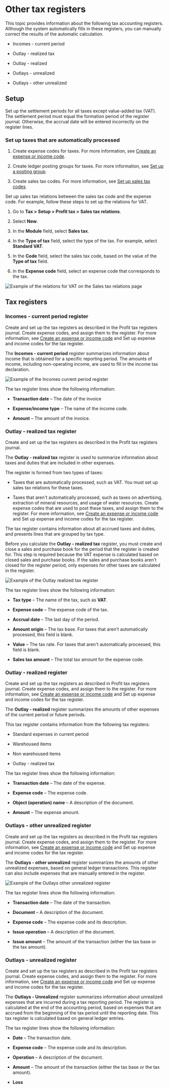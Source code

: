 ﻿---
title: 
description: 
ms.date: 08.05.2021
ms.topic: article
ms.service: dynamics365-financials
author: akroshkina
ms.author: 
manager: anayash
---

# Other tax registers

<span id="_Toc179302523"
class="anchor"><span
id="_Toc238293163" class="anchor">This topic
provides information about the following tax accounting registers.
Although the system automatically fills in these registers, you can
manually correct the results of the automatic calculation.

-   Incomes - current period

-   Outlay - realized tax

-   Outlay - realized

-   Outlays - unrealized

-   Outlays - other unrealized

## Setup

Set up the settlement periods for all taxes except value-added tax
(VAT). The settlement period must equal the formation period of the
register journal. Otherwise, the accrual date will be entered
incorrectly on the register lines.

### Set up taxes that are automatically processed

1.  Create expense codes
    for taxes. For more information, see<span id="_Hlk77578228"
    class="anchor"> [Create an expense or income
    code](https://docs.microsoft.com/dynamics365/finance/localizations/rus-expense-and-income-codes#create-an-expense-or-income-code).

2.  Create ledger posting groups for taxes. For more information, see
    [Set up a posting
    group](https://docs.microsoft.com/dynamics365/finance/localizations/rus-local-specific-posting-sales-vat#set-up-a-posting-group).

3.  Create sales tax codes. For more information, see [Set up sales tax
    codes](https://docs.microsoft.com/dynamics365/finance/general-ledger/tasks/set-up-sales-tax-codes).

Set up sales tax relations between the sales tax code and the expense
code. For example, follow these steps to set up the relations for VAT.

1.  Go to **Tax &gt; Setup &gt; Profit tax &gt; Sales tax relations**.

2.  Select **New**.

3.  In the **Module** field, select **Sales tax**.

4.  In the **Type of tax** field, select the type of the tax. For
    example, select **Standard VAT**.

5.  In the **Code** field, select the sales tax code, based on the value
    of the **Type of tax** field.

6.  In the **Expense code** field, select an expense code that
    corresponds to the tax.

![Example of the relations for VAT on the Sales tax relations page](media/image1.png)

## Tax registers

### Incomes - current period register

Create and set up the tax registers as described in the Profit tax
registers journal. Create expense codes, and assign them to the
register. For more information, see [Create an expense or income
code](https://docs.microsoft.com/dynamics365/finance/localizations/rus-expense-and-income-codes#create-an-expense-or-income-code)
and Set up expense and income codes for the tax register.

The **Incomes - current period** register summarizes information about
income that is obtained for a specific reporting period. The amounts of
income, including non-operating income, are used to fill in the income
tax declaration.

![Example of the Incomes   current period register](media/image2.png)

The tax register lines show the following information:

- **Transaction date** – The date of the invoice

- **Expense/income type** – The name of the income code.

- **Amount** – The amount of the invoice.

### Outlay - realized tax register

Create and set up the tax registers as described in the Profit tax
registers journal.

The **Outlay - realized tax** register is used to summarize information
about taxes and duties that are included in other expenses.

The register is formed from two types of taxes:

-   Taxes that are automatically processed, such as VAT. You must set up
    sales tax relations for these taxes.

-   Taxes that aren't automatically processed, such as taxes on
    advertising, extraction of mineral resources, and usage of water
    resources. Create expense codes that are used to post these taxes,
    and assign them to the register. For more information, see [Create
    an expense or income
    code](https://docs.microsoft.com/dynamics365/finance/localizations/rus-expense-and-income-codes#create-an-expense-or-income-code)
    and Set up expense and income codes for the tax register.

The tax register contains information about all accrued taxes and
duties, and presents lines that are grouped by tax type.

Before you calculate the **Outlay - realized tax** register, you must
create and close a sales and purchase book for the period that the
register is created for. This step is required because the VAT expense
is calculated based on closed sales and purchase books. If the sales and
purchase books aren't closed for the register period, only expenses for
other taxes are calculated in the register.

![Example of the Outlay   realized tax register](media/image3.png)

The tax register lines show the following information:

- **Tax type** – The name of the tax, such as **VAT**.

- **Expense code** – The expense code of the tax.

- **Accrual date** – The last day of the period.

- **Amount origin** – The tax base. For taxes that aren't
    automatically processed, this field is blank.

- **Value** – The tax rate. For taxes that aren't automatically
    processed, this field is blank.

- **Sales tax amount** – The total tax amount for the expense code.

### Outlay - realized register

Create and set up the tax registers as described in Profit tax registers
journal. Create expense codes, and assign them to the register. For more
information, see [Create an expense or income
code](https://docs.microsoft.com/dynamics365/finance/localizations/rus-expense-and-income-codes#create-an-expense-or-income-code)
and Set up expense and income codes for the tax register.

The **Outlay - realized** register summarizes the amounts of other
expenses of the current period or future periods.

This tax register contains information from the following tax registers:

-   Standard expenses in current period

-   Warehoused items

-   Non warehoused items

-   Outlay - realized tax

The tax register lines show the following information:

- **Transaction date** – The date of the expense.

- **Expense code** – The expense code.

- **Object (operation) name** – A description of the document.

- **Amount** – The expense amount.

### Outlays - other unrealized register

Create and set up the tax registers as described in the Profit tax
registers journal. Create expense codes, and assign them to the
register. For more information, see [Create an expense or income
code](https://docs.microsoft.com/dynamics365/finance/localizations/rus-expense-and-income-codes#create-an-expense-or-income-code)
and Set up expense and income codes for the tax register.

The **Outlays - other unrealized** register summarizes the amounts of
other unrealized expenses, based on general ledger transactions. This
register can also include expenses that are manually entered in the
register.

![Example of the Outlays   other unrealized register](media/image4.png)

The tax register lines show the following information:

- **Transaction date** – The date of the transaction.

- **Document** – A description of the document.

- **Expense code** – The expense code and its description.

- **Issue operation** – A description of the document.

- **Issue amount** – The
    amount of the transaction (either the tax base or the tax amount).

### Outlays - unrealized register

Create and set up the tax registers as described in the Profit tax
registers journal. Create expense codes, and assign them to the
register. For more information, see [Create an expense or income
code](https://docs.microsoft.com/dynamics365/finance/localizations/rus-expense-and-income-codes#create-an-expense-or-income-code)
and Set up expense and income codes for the tax register.

The **Outlays - Unrealized** register summarizes information about
unrealized expenses that are incurred during a tax reporting period. The
register is calculated at the end of the accounting period, based on
expenses that are accrued from the beginning of the tax period until the
reporting date. This tax register is calculated based on general ledger
entries.

The tax register lines show the following information:

- **Date** – The transaction date.

- **Expense code** – The expense code and its description.

- **Operation** – A description of the document.

- **Amount** – The amount of the transaction (either the tax base or
    the tax amount).

- **Loss**



